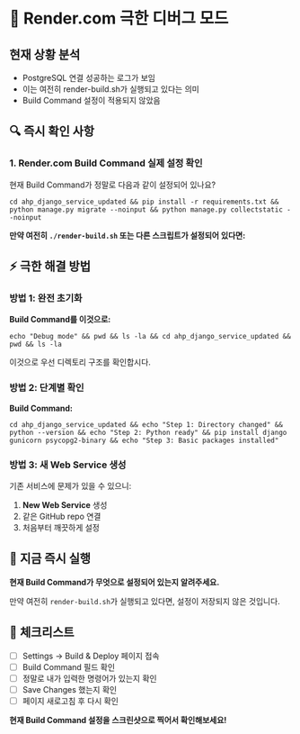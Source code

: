 # 🚨 Render.com 극한 디버그 모드

## 현재 상황 분석
- PostgreSQL 연결 성공하는 로그가 보임
- 이는 여전히 render-build.sh가 실행되고 있다는 의미
- Build Command 설정이 적용되지 않았음

## 🔍 즉시 확인 사항

### 1. Render.com Build Command 실제 설정 확인
현재 Build Command가 정말로 다음과 같이 설정되어 있나요?
```
cd ahp_django_service_updated && pip install -r requirements.txt && python manage.py migrate --noinput && python manage.py collectstatic --noinput
```

**만약 여전히 `./render-build.sh` 또는 다른 스크립트가 설정되어 있다면:**

## ⚡ 극한 해결 방법

### 방법 1: 완전 초기화
**Build Command를 이것으로:**
```
echo "Debug mode" && pwd && ls -la && cd ahp_django_service_updated && pwd && ls -la
```

이것으로 우선 디렉토리 구조를 확인합시다.

### 방법 2: 단계별 확인
**Build Command:**
```
cd ahp_django_service_updated && echo "Step 1: Directory changed" && python --version && echo "Step 2: Python ready" && pip install django gunicorn psycopg2-binary && echo "Step 3: Basic packages installed"
```

### 방법 3: 새 Web Service 생성
기존 서비스에 문제가 있을 수 있으니:

1. **New Web Service** 생성
2. 같은 GitHub repo 연결
3. 처음부터 깨끗하게 설정

## 🎯 지금 즉시 실행

**현재 Build Command가 무엇으로 설정되어 있는지 알려주세요.**

만약 여전히 `render-build.sh`가 실행되고 있다면, 설정이 저장되지 않은 것입니다.

## 📱 체크리스트

- [ ] Settings → Build & Deploy 페이지 접속
- [ ] Build Command 필드 확인
- [ ] 정말로 내가 입력한 명령어가 있는지 확인
- [ ] Save Changes 했는지 확인
- [ ] 페이지 새로고침 후 다시 확인

**현재 Build Command 설정을 스크린샷으로 찍어서 확인해보세요!**